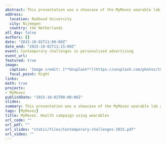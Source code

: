 ```yaml
---
abstract: This presentation was a showcase of the MyMovez wearable lab.
address:
  location: Radboud University
  city: Nijmegen
  country: the Netherlands
all_day: false
authors: []
date: "2015-10-02T11:00:00Z"
date_end: "2015-10-02T11:15:00Z"
event: Contemporary challenges in personalized advertising
event_url: 
featured: true
image:
  caption: 'Image credit: [**Unsplash**](https://unsplash.com/photos/tXK33aOVJUo)'
  focal_point: Right
links:
math: true
projects:
- MyMovez
publishDate: "2015-10-01T00:00:00Z"
slides:
summary: This presentation was a showcase of the MyMovez wearable lab at the Contemporary Challanges Symposium.
tags: [MyMovez]
title: MyMovez. Health campaign using wearables
url_code: ""
url_pdf: ""
url_slides: "static/files/Contemporary-challenges-2015.pdf"
url_video: ""
---
```


